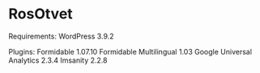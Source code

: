 RosOtvet
========

Requirements:
WordPress 3.9.2

Plugins:
Formidable 1.07.10
Formidable Multilingual 1.03
Google Universal Analytics 2.3.4
Imsanity 2.2.8

